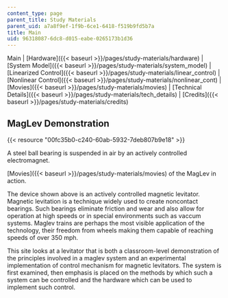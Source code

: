 ```yaml
---
content_type: page
parent_title: Study Materials
parent_uid: a7a8f9ef-1f9b-6ce1-6418-f519b9fd5b7a
title: Main
uid: 96318087-6dc8-d015-eabe-0265173b1d36
---
```


Main | [Hardware]({{< baseurl >}}/pages/study-materials/hardware) | [System Model]({{< baseurl >}}/pages/study-materials/system_model) | [Linearized Control]({{< baseurl >}}/pages/study-materials/linear_control) | [Nonlinear Control]({{< baseurl >}}/pages/study-materials/nonlinear_cont) | [Movies]({{< baseurl >}}/pages/study-materials/movies) | [Technical Details]({{< baseurl >}}/pages/study-materials/tech_details) | [Credits]({{< baseurl >}}/pages/study-materials/credits)

MagLev Demonstration
--------------------

{{< resource "00fc35b0-c240-60ab-5932-7deb807b9e18" >}}

A steel ball bearing is suspended in air by an actively controlled electromagnet.

[Movies]({{< baseurl >}}/pages/study-materials/movies) of the MagLev in action.

The device shown above is an actively controlled magnetic levitator. Magnetic levitation is a technique widely used to create noncontact bearings. Such bearings eliminate friction and wear and also allow for operation at high speeds or in special environments such as vaccum systems. Maglev trains are perhaps the most visible application of the technology, their freedom from wheels making them capable of reaching speeds of over 350 mph.

This site looks at a levitator that is both a classroom-level demonstration of the principles involved in a maglev system and an experimental implementation of control mechanism for magnetic levitators. The system is first examined, then emphasis is placed on the methods by which such a system can be controlled and the hardware which can be used to implement such control.